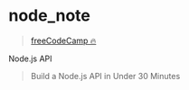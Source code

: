 # node_note
> [freeCodeCamp 🔥](https://medium.freecodecamp.org/building-a-simple-node-js-api-in-under-30-minutes-a07ea9e390d2)

Node.js API
> Build a Node.js API in Under 30 Minutes
